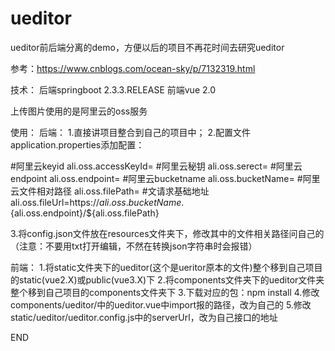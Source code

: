 # ueditor
ueditor前后端分离的demo，方便以后的项目不再花时间去研究ueditor

参考：https://www.cnblogs.com/ocean-sky/p/7132319.html

技术：
后端springboot 2.3.3.RELEASE
前端vue 2.0

上传图片使用的是阿里云的oss服务

使用：
后端：
1.直接讲项目整合到自己的项目中；
2.配置文件application.properties添加配置：

#阿里云keyid
ali.oss.accessKeyId=
#阿里云秘钥
ali.oss.serect=
#阿里云endpoint
ali.oss.endpoint=
#阿里云bucketname
ali.oss.bucketName=
#阿里云文件相对路径
ali.oss.filePath=
#文请求基础地址
ali.oss.fileUrl=https://${ali.oss.bucketName}.${ali.oss.endpoint}/${ali.oss.filePath}

3.将config.json文件放在resources文件夹下，修改其中的文件相关路径问自己的
（注意：不要用txt打开编辑，不然在转换json字符串时会报错）

前端：
1.将static文件夹下的ueditor(这个是ueritor原本的文件)整个移到自己项目的static(vue2.X)或public(vue3.X)下
2.将components文件夹下的ueditor文件夹整个移到自己项目的components文件夹下
3.下载对应的包：npm install
4.修改components/ueditor/中的ueditor.vue中import报的路径，改为自己的
5.修改static/ueditor/ueditor.config.js中的serverUrl，改为自己接口的地址

END
